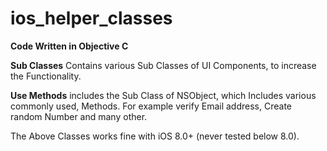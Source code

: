 # ios_helper_classes

**Code Written in Objective C**

**Sub Classes** Contains various Sub Classes of UI Components, to increase the Functionality.

**Use Methods** includes the Sub Class of NSObject, which Includes various commonly used, Methods. 
For example verify Email address, Create random Number and many other.

The Above Classes works fine with iOS 8.0+ (never tested below 8.0).


